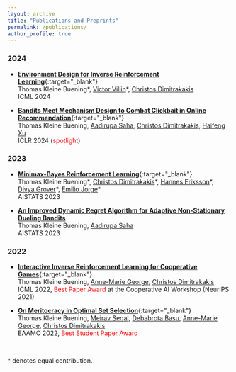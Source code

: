 ```yaml
---
layout: archive
title: "Publications and Preprints"
permalink: /publications/
author_profile: true
---
```




### 2024 

* [**Environment Design for Inverse Reinforcement Learning**](https://arxiv.org/pdf/2210.14972.pdf){:target="_blank"} <br /> 
Thomas Kleine Buening\*, [Victor Villin](https://scholar.google.com/citations?hl=en&user=A1g8314AAAAJ&view_op=list_works)\*, [Christos Dimitrakakis](https://sites.google.com/site/christosdimitrakakis) <br /> 
ICML 2024 

* [**Bandits Meet Mechanism Design to Combat Clickbait in Online Recommendation**](https://arxiv.org/pdf/2311.15647.pdf){:target="_blank"} <br />
Thomas Kleine Buening, [Aadirupa Saha](https://aadirupa.github.io/), [Christos Dimitrakakis](https://sites.google.com/site/christosdimitrakakis), [Haifeng Xu](https://www.haifeng-xu.com/) <br />
ICLR 2024 (<span style="color:red">spotlight</span>)

### 2023 

* [**Minimax-Bayes Reinforcement Learning**](https://arxiv.org/pdf/2302.10831.pdf){:target="_blank"} <br /> 
Thomas Kleine Buening\*, [Christos Dimitrakakis](https://sites.google.com/site/christosdimitrakakis)\*, [Hannes Eriksson](https://scholar.google.se/citations?user=KyX9dfEAAAAJ&hl=en)\*, [Divya Grover](https://scholar.google.co.in/citations?user=0Gqji9cAAAAJ&hl=en)\*, [Emilio Jorge](https://jorge.se/)\* <br /> 
AISTATS 2023

* [**An Improved Dynamic Regret Algorithm for Adaptive Non-Stationary Dueling Bandits**](https://arxiv.org/pdf/2210.14322.pdf) <br /> 
Thomas Kleine Buening, [Aadirupa Saha](https://aadirupa.github.io/) <br />
AISTATS 2023


### 2022


* [**Interactive Inverse Reinforcement Learning for Cooperative Games**](https://proceedings.mlr.press/v162/buning22a/buning22a.pdf){:target="_blank"} <br /> 
Thomas Kleine Buening, [Anne-Marie George](https://scholar.google.de/citations?user=uOuR7XgAAAAJ&hl=en), [Christos Dimitrakakis](https://sites.google.com/site/christosdimitrakakis) <br /> 
ICML 2022, <span style="color:red">Best Paper Award</span> at the Cooperative AI Workshop (NeurIPS 2021) 


* [**On Meritocracy in Optimal Set Selection**](https://arxiv.org/pdf/2102.11932.pdf){:target="_blank"} <br /> 
Thomas Kleine Buening, [Meirav Segal](https://scholar.google.com/citations?user=-4VS11cAAAAJ&hl=en), [Debabrota Basu](https://debabrota-basu.github.io/), [Anne-Marie George](https://scholar.google.de/citations?user=uOuR7XgAAAAJ&hl=en), [Christos Dimitrakakis](https://sites.google.com/site/christosdimitrakakis) <br /> 
EAAMO 2022,  <span style="color:red">Best Student Paper Award</span>



<br />

\* denotes equal contribution. 